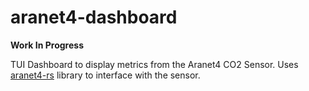 # aranet4-dashboard

**Work In Progress**

TUI Dashboard to display metrics from the Aranet4 CO2 Sensor. Uses [aranet4-rs](https://github.com/lpraneis/aranet4-rs) library to interface with the sensor.

